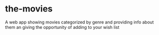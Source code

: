 # the-movies
A web app showing movies categorized by genre and providing info about them an giving the opportunity of adding to your wish list
